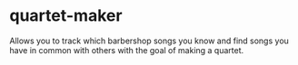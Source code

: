 # quartet-maker
Allows you to track which barbershop songs you know and find songs you have in common with others with the goal of making a quartet.

